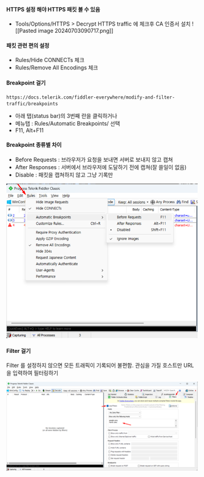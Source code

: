 
#### HTTPS 설정 해야 HTTPS 패킷 볼 수 있음

- Tools/Options/HTTPS > Decrypt HTTPS traffic 에 체크후 CA 인증서 설치
  ![[Pasted image 20240703090717.png]]

#### 패킷 관련 편의 설정

- Rules/Hide CONNECTs 체크
- Rules/Remove All Encodings 체크

#### Breakpoint 걸기
`https://docs.telerik.com/fiddler-everywhere/modify-and-filter-traffic/breakpoints`

- 아래 탭(status bar)의 3번째 란을 클릭하거나 
- 메뉴탭 : Rules/Automatic Breakpoints/ 선택
- F11, Alt+F11

#### Breakpoint 종류별 차이
  - Before Requests : 브라우저가 요청을 보내면 서버로 보내지 않고 캡쳐
  - After Responses : 서버에서 브라우저에 도달하기 전에 캡쳐(잘 쓸일이 없음)
  - Disable : 패킷을 캡쳐하지 않고 그냥 기록만

![](images/3_fiddler/1_fiddler-breakpoint-menu.png)


#### Filter 걸기
Filter 를 설정하지 않으면 모든 트래픽이 기록되어 불편함.
관심을 가질 호스트만 URL 을 입력하여 필터링하기

![](images\3_fiddler\2_fiddler-filter.png)